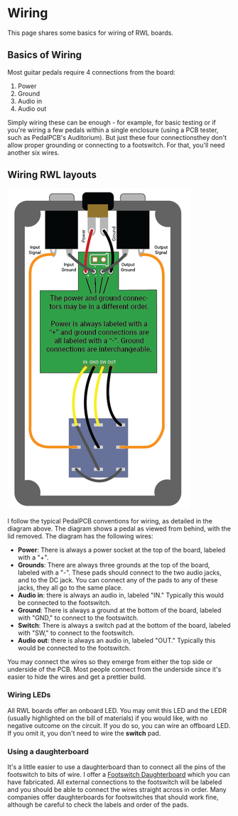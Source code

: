 # Wiring

This page shares some basics for wiring of RWL boards.

## Basics of Wiring

Most guitar pedals require 4 connections from the board:

1. Power
2. Ground
3. Audio in
4. Audio out

Simply wiring these can be enough - for example, for basic testing or if you're wiring a few pedals within a single enclosure (using a PCB tester, such as PedalPCB's Auditorium). But just these four connectionsthey don't allow proper grounding or connecting to a footswitch. For that, you'll need another six wires.

## Wiring RWL layouts

![Wiring diagram](images/wiring.png)

I follow the typical PedalPCB conventions for wiring, as detailed in the diagram above. The diagram shows a pedal as viewed from behind, with the lid removed. The diagram has the following wires:

* **Power**: There is always a power socket at the top of the board, labeled with a "+".
* **Grounds**: There are always three grounds at the top of the board, labeled with a "-". These pads should connect to the two audio jacks, and to the DC jack. You can connect any of the pads to any of these jacks, they all go to the same place.
* **Audio in**: there is always an audio in, labeled "IN." Typically this would be connected to the footswitch.
* **Ground**: There is always a ground at the bottom of the board, labeled with "GND," to connect to the footswitch.
* **Switch**: There is always a switch pad at the bottom of the board, labeled with "SW," to connect to the footswitch.
* **Audio out**: there is always an audio in, labeled "OUT." Typically this would be connected to the footswitch.

You may connect the wires so they emerge from either the top side or underside of the PCB. Most people connect from the underside since it's easier to hide the wires and get a prettier build.

### Wiring LEDs

All RWL boards offer an onboard LED. You may omit this LED and the LEDR (usually highlighted on the bill of materials) if you would like, with no negative outcome on the circuit. If you do so, you can wire an offboard LED. If you omit it, you don't need to wire the **switch** pad.

### Using a daughterboard

It's a little easier to use a daughterboard than to connect all the pins of the footswitch to bits of wire. I offer a [Footswitch Daughterboard](../FootswitchDaughterboard/README.md) which you can have fabricated. All external connections to the footswitch will be labeled and you should be able to connect the wires straight across in order. Many companies offer daughterboards for footswitches that should work fine, although be careful to check the labels and order of the pads.